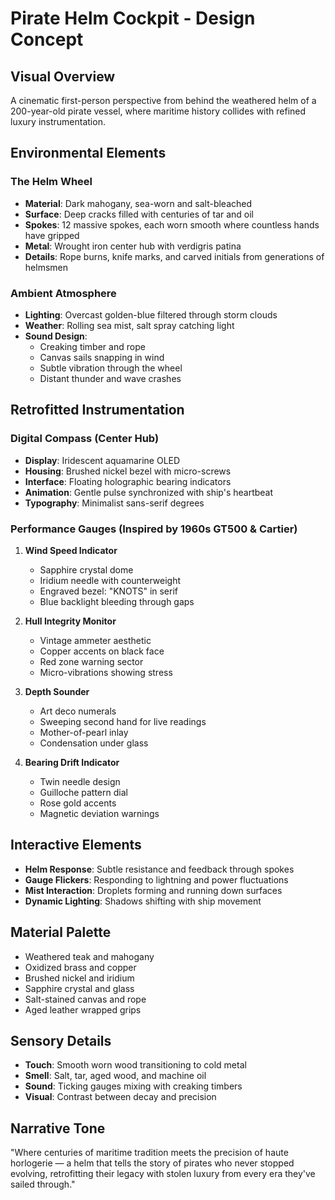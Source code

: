 # Pirate Helm Cockpit - Design Concept

## Visual Overview
A cinematic first-person perspective from behind the weathered helm of a 200-year-old pirate vessel, where maritime history collides with refined luxury instrumentation.

## Environmental Elements

### The Helm Wheel
- **Material**: Dark mahogany, sea-worn and salt-bleached
- **Surface**: Deep cracks filled with centuries of tar and oil
- **Spokes**: 12 massive spokes, each worn smooth where countless hands have gripped
- **Metal**: Wrought iron center hub with verdigris patina
- **Details**: Rope burns, knife marks, and carved initials from generations of helmsmen

### Ambient Atmosphere
- **Lighting**: Overcast golden-blue filtered through storm clouds
- **Weather**: Rolling sea mist, salt spray catching light
- **Sound Design**: 
  - Creaking timber and rope
  - Canvas sails snapping in wind
  - Subtle vibration through the wheel
  - Distant thunder and wave crashes

## Retrofitted Instrumentation

### Digital Compass (Center Hub)
- **Display**: Iridescent aquamarine OLED
- **Housing**: Brushed nickel bezel with micro-screws
- **Interface**: Floating holographic bearing indicators
- **Animation**: Gentle pulse synchronized with ship's heartbeat
- **Typography**: Minimalist sans-serif degrees

### Performance Gauges (Inspired by 1960s GT500 & Cartier)
1. **Wind Speed Indicator**
   - Sapphire crystal dome
   - Iridium needle with counterweight
   - Engraved bezel: "KNOTS" in serif
   - Blue backlight bleeding through gaps

2. **Hull Integrity Monitor**
   - Vintage ammeter aesthetic
   - Copper accents on black face
   - Red zone warning sector
   - Micro-vibrations showing stress

3. **Depth Sounder**
   - Art deco numerals
   - Sweeping second hand for live readings
   - Mother-of-pearl inlay
   - Condensation under glass

4. **Bearing Drift Indicator**
   - Twin needle design
   - Guilloche pattern dial
   - Rose gold accents
   - Magnetic deviation warnings

## Interactive Elements
- **Helm Response**: Subtle resistance and feedback through spokes
- **Gauge Flickers**: Responding to lightning and power fluctuations
- **Mist Interaction**: Droplets forming and running down surfaces
- **Dynamic Lighting**: Shadows shifting with ship movement

## Material Palette
- Weathered teak and mahogany
- Oxidized brass and copper
- Brushed nickel and iridium
- Sapphire crystal and glass
- Salt-stained canvas and rope
- Aged leather wrapped grips

## Sensory Details
- **Touch**: Smooth worn wood transitioning to cold metal
- **Smell**: Salt, tar, aged wood, and machine oil
- **Sound**: Ticking gauges mixing with creaking timbers
- **Visual**: Contrast between decay and precision

## Narrative Tone
"Where centuries of maritime tradition meets the precision of haute horlogerie — a helm that tells the story of pirates who never stopped evolving, retrofitting their legacy with stolen luxury from every era they've sailed through."